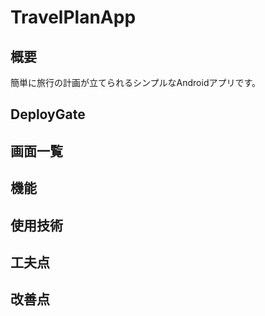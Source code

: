 # TravelPlanApp
## 概要
簡単に旅行の計画が立てられるシンプルなAndroidアプリです。

## DeployGate

## 画面一覧

## 機能


## 使用技術

## 工夫点

## 改善点
